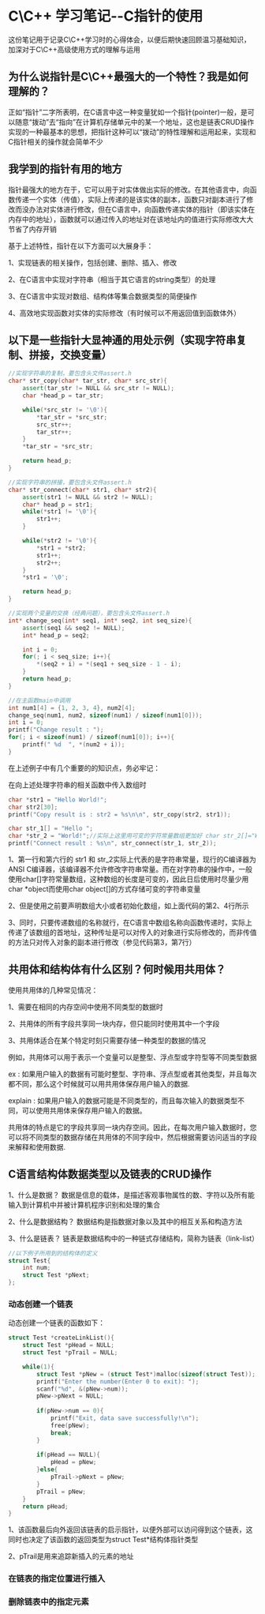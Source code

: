 # C\C++ 学习笔记--C指针的使用

这份笔记用于记录C\C++学习时的心得体会，以便后期快速回顾温习基础知识，加深对于C\C++高级使用方式的理解与运用

## 为什么说指针是C\C++最强大的一个特性？我是如何理解的？

正如“指针”二字所表明，在C语言中这一种变量犹如一个指针(pointer)一般，是可以随意“拨动”去“指向”在计算机存储单元中的某一个地址，这也是链表CRUD操作实现的一种最基本的思想，把指针这种可以“拨动”的特性理解和运用起来，实现和C指针相关的操作就会简单不少

## 我学到的指针有用的地方

指针最强大的地方在于，它可以用于对实体做出实际的修改。在其他语言中，向函数传递一个实体（传值），实际上传递的是该实体的副本，函数只对副本进行了修改而没办法对实体进行修改，但在C语言中，向函数传递实体的指针（即该实体在内存中的地址），函数就可以通过传入的地址对在该地址内的值进行实际修改大大节省了内存开销

基于上述特性，指针在以下方面可以大展身手：

1、实现链表的相关操作，包括创建、删除、插入、修改

2、在C语言中实现对字符串（相当于其它语言的string类型）的处理

3、在C语言中实现对数组、结构体等集合数据类型的简便操作

4、高效地实现函数对实体的实际修改（有时候可以不用返回值到函数体外）

## 以下是一些指针大显神通的用处示例（实现字符串复制、拼接，交换变量）

``` C++
//实现字符串的复制，要包含头文件assert.h
char* str_copy(char* tar_str, char* src_str){
    assert(tar_str != NULL && src_str != NULL);
    char *head_p = tar_str;

    while(*src_str != '\0'){
        *tar_str = *src_str;
        src_str++;
        tar_str++;
    }
    *tar_str = *src_str;

    return head_p;
}
```

``` C++
//实现字符串的拼接，要包含头文件assert.h
char* str_connect(char* str1, char* str2){
    assert(str1 != NULL && str2 != NULL);
    char* head_p = str1;
    while(*str1 != '\0'){
        str1++;
    }

    while(*str2 != '\0'){
        *str1 = *str2;
        str1++;
        str2++;
    }
    *str1 = '\0';

    return head_p;
}
```

``` C++
//实现两个变量的交换（经典问题），要包含头文件assert.h
int* change_seq(int* seq1, int* seq2, int seq_size){
    assert(seq1 && seq2 != NULL);
    int* head_p = seq2;

    int i = 0;
    for(; i < seq_size; i++){
        *(seq2 + i) = *(seq1 + seq_size - 1 - i);
    }
    return head_p;
}

//在主函数main中调用
int num1[4] = {1, 2, 3, 4}, num2[4];
change_seq(num1, num2, sizeof(num1) / sizeof(num1[0]));
int i = 0;
printf("Change result : ");
for(; i < sizeof(num1) / sizeof(num1[0]); i++){
    printf(" %d  ", *(num2 + i));
}
```

在上述例子中有几个重要的的知识点，务必牢记：

在向上述处理字符串的相关函数中传入数组时

``` C++
char *str1 = "Hello World!";
char str2[30];
printf("Copy result is : str2 = %s\n\n", str_copy(str2, str1));

char str_1[] = "Hello ";
char *str_2 = "World!";//实际上这里用可变的字符常量数组更加好 char str_2[]="World!"
printf("Connect result : %s\n", str_connect(str_1, str_2));
```

1、第一行和第六行的 str1 和 str_2实际上代表的是字符串常量，现行的C编译器为ANSI C编译器，该编译器不允许修改字符串常量。而在对字符串的操作中，一般使用char[]字符常量数组，这种数组的长度是可变的，因此日后使用时尽量少用char *object而使用char object[]的方式存储可变的字符串变量

2、但是使用之前要声明数组大小或者初始化数组，如上面代码的第2、4行所示

3、同时，只要传递数组的名称就行，在C语言中数组名称向函数传递时，实际上传递了该数组的首地址，这种传址是可以对传入的对象进行实际修改的，而非传值的方法只对传入对象的副本进行修改（参见代码第3，第7行）

## 共用体和结构体有什么区别？何时候用共用体？

使用共用体的几种常见情况：

1、需要在相同的内存空间中使用不同类型的数据时

2、共用体的所有字段共享同一块内存，但只能同时使用其中一个字段

3、共用体适合在某个特定时刻只需要存储一种类型的数据的情况

例如，共用体可以用于表示一个变量可以是整型、浮点型或字符型等不同类型数据

ex : 如果用户输入的数据有可能时整型、字符串、浮点型或者其他类型，并且每次都不同，那么这个时候就可以用共用体保存用户输入的数据.

explain : 如果用户输入的数据可能是不同类型的，而且每次输入的数据类型不同，可以使用共用体来保存用户输入的数据。

共用体的特点是它的字段共享同一块内存空间。因此，在每次用户输入数据时，您可以将不同类型的数据存储在共用体的不同字段中，然后根据需要访问适当的字段来解释和使用数据.

## C语言结构体数据类型以及链表的CRUD操作

1、什么是数据？ 数据是信息的载体，是描述客观事物属性的数、字符以及所有能输入到计算机中并被计算机程序识别和处理的集合

2、什么是数据结构？ 数据结构是指数据对象以及其中的相互关系和构造方法

3、什么是链表？ 链表是数据结构中的一种链式存储结构，简称为链表（link-list）

``` C++
//以下例子所用到的结构体的定义
struct Test{
    int num;
    struct Test *pNext;
};
```

### 动态创建一个链表

动态创建一个链表的函数如下：

``` C++
struct Test *createLinkList(){
    struct Test *pHead = NULL;
    struct Test *pTrail = NULL;

    while(1){
        struct Test *pNew = (struct Test*)malloc(sizeof(struct Test));
        printf("Enter the number(Enter 0 to exit): ");
        scanf("%d", &(pNew->num));
        pNew->pNext = NULL;
        
        if(pNew->num == 0){
            printf("Exit, data save successfully!\n");
            free(pNew);
            break;
        }
        
        if(pHead == NULL){
            pHead = pNew;
        }else{
            pTrail->pNext = pNew;
        }
        pTrail = pNew;
    }
    return pHead;
}
```

1、该函数最后向外返回该链表的启示指针，以便外部可以访问得到这个链表，这同时也决定了该函数的返回类型为struct Test*结构体指针类型

2、pTrail是用来追踪新插入的元素的地址

### 在链表的指定位置进行插入

### 删除链表中的指定元素
